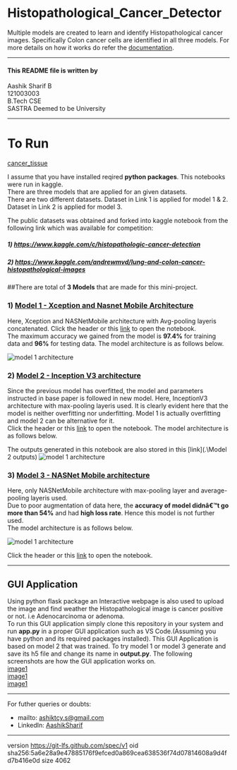 # Histopathological_Cancer_Detector

Multiple models are created to learn and identify Histopathological cancer images.
Specifically Colon cancer cells are identified in all three models. 
For more details on how it works do refer the [documentation](./Documentations).
_________________________________________________________________________________
#### This README file is written by 

Aashik Sharif B  
121003003  
B.Tech CSE  
SASTRA Deemed to be University  
_________________________________________________________________________________
# To Run


[cancer_tissue](./images/cancer_tissue.tif)  

I assume that you have installed reqired **python packages**. This notebooks were run in kaggle.  
There are three models that are applied for an given datasets.  
There are two different datasets. Dataset in Link 1 is applied for model 1 & 2.  
Dataset in Link 2 is applied for model 3. 

The public datasets was obtained and forked into kaggle notebook from the following link which was available for competition:  
##### 1) https://www.kaggle.com/c/histopathologic-cancer-detection
##### 2) https://www.kaggle.com/andrewmvd/lung-and-colon-cancer-histopathological-images


##There are total of **3 Models** that are made for this mini-project.
### 1) [Model 1 - Xception and Nasnet Mobile Architecture](./Models/model1.ipynb)

Here, Xception and NASNetMobile architecture with Avg-pooling layeris concatenated. Click the header or this [link](./Models/model1.ipynb) to open the notebook.  
The maximum accuracy we gained from the model is **97.4%** for training data and **96%** for testing data. The model architecture is as follows below. 

![model 1 architecture](./images/model1.png)
 
### 2) [Model 2 - Inception V3 architecture](./Models/model2.ipynb)  
    
Since the previous model has overfitted, the model and parameters instructed in base paper is followed in new model. Here, InceptionV3 architecture with max-pooling layeris used.
It is clearly evident here that the model is neither overfitting nor underfitting. Model 1 is actually overfitting and model 2 can be alternative for it.  
Click the header or this [link](./Models/model2.ipynb) to open the notebook.  The model architecture is as follows below. 

The outputs generated in this notebook are also stored in this [link](.\Model 2 outputs)
![model 1 architecture](./images/model2.png)
   
### 3) [Model 3 - NASNet Mobile architecture](./Models/model3.ipynb)  

 Here, only NASNetMobile architecture with max-pooling layer and average-pooling layeris used.  
 Due to poor augmentation of data here, the **accuracy of model didnâ€™t go more than 54%** and had **high loss  rate**. Hence this model is not further used.   
 The model architecture is as follows below. 

![model 1 architecture](./images/model3.png)
 
 Click the header or this [link](./Models/model3.ipynb) to open the notebook.  

_________________________________________________________________________________
## GUI Application

Using python flask package an Interactive webpage is also used to upload the image and find weather the Histopathological image is cancer positive or not. i.e Adenocarcinoma or adenoma.  
To run this GUI application simply clone this repository in your system and run **app.py** in a proper GUI application such as VS Code.(Assuming you have python and its required packages installed).
This GUI Application is based on model 2 that was trained. To try model 1 or model 3 generate and save its h5 file and change its name in **output.py**.
The following screenshots are how the GUI application  works on.   
[image1](./images/app1.png)  
[image1](./images/app2.png)  
[image1](./images/app3.png)  
_________________________________________________________________________________

For futher queries or doubts:  
* mailto: ashiktcy.s@gmail.com  
* LinkedIn: [AashikSharif](https://www.linkedin.com/in/aashik-sharif-b-44ba40b5/)

_________________________________________________________________________________


version https://git-lfs.github.com/spec/v1
oid sha256:5a6e28a9e47885176f9efced0a869cea638536f74d07814608a9d4fd7b416e0d
size 4062
